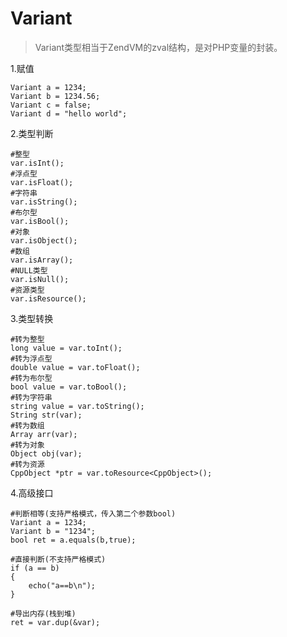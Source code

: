 # Variant

>Variant类型相当于ZendVM的zval结构，是对PHP变量的封装。

1.赋值

```
Variant a = 1234;
Variant b = 1234.56;
Variant c = false;
Variant d = "hello world";
```

2.类型判断

```
#整型
var.isInt();
#浮点型
var.isFloat();
#字符串
var.isString();
#布尔型
var.isBool();
#对象
var.isObject();
#数组
var.isArray();
#NULL类型
var.isNull();
#资源类型
var.isResource();
```

3.类型转换

```
#转为整型
long value = var.toInt();
#转为浮点型
double value = var.toFloat();
#转为布尔型
bool value = var.toBool();
#转为字符串
string value = var.toString();
String str(var);
#转为数组
Array arr(var);
#转为对象
Object obj(var);
#转为资源
CppObject *ptr = var.toResource<CppObject>();
```

4.高级接口

```
#判断相等(支持严格模式，传入第二个参数bool)
Variant a = 1234;
Variant b = "1234";
bool ret = a.equals(b,true);

#直接判断(不支持严格模式)
if (a == b)
{
    echo("a==b\n");
}
```

```
#导出内存(栈到堆)
ret = var.dup(&var);
```
